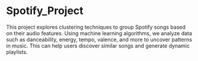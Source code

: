 # Spotify_Project
This project explores clustering techniques to group Spotify songs based on their audio features. Using machine learning algorithms, we analyze data such as danceability, energy, tempo, valence, and more to uncover patterns in music. This can help users discover similar songs and generate dynamic playlists.
